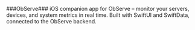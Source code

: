 ###ObServe###
iOS companion app for ObServe – monitor your servers, devices, and system metrics in real time. Built with SwiftUI and SwiftData, connected to the ObServe backend.
